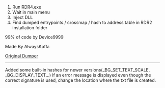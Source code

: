 1. Run RDR4.exe
2. Wait in main menu
3. Inject DLL
4. Find dumped entrypoints / crossmap / hash to address table in RDR2 installation folder

99% of code by Device9999

Made By AlwaysKaffa

[Original Dumper](https://github.com/zH4x/RDR2-Entrypoint-Dumper)

-----------------------------------------------------------------

Added some built-in hashes for newer versions(_BG_SET_TEXT_SCALE, _BG_DISPLAY_TEXT...)
If an error message is displayed even though the correct signature is used, change the location where the txt file is created.
